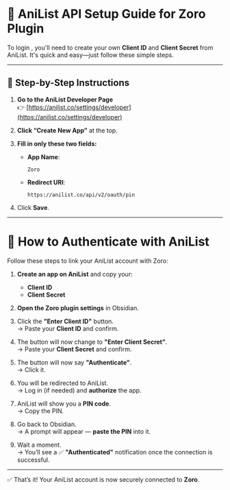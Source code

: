 # 🔐 AniList API Setup Guide for Zoro Plugin

To login , you'll need to create your own **Client ID** and **Client Secret** from AniList. It's quick and easy—just follow these simple steps.

---

## 📌 Step-by-Step Instructions

1. **Go to the AniList Developer Page**  
   👉 [https://anilist.co/settings/developer](https://anilist.co/settings/developer)

2. **Click “Create New App”** at the top.

3. **Fill in only these two fields:**

   - **App Name**:  
     ```
     Zoro
     ```

   - **Redirect URI**:  
     ```
     https://anilist.co/api/v2/oauth/pin
     ```

4. Click **Save**.

---

# 🔐 How to Authenticate with AniList

Follow these steps to link your AniList account with Zoro:

1. **Create an app on AniList** and copy your:
   - **Client ID**
   - **Client Secret**

2. **Open the Zoro plugin settings** in Obsidian.

3. Click the **"Enter Client ID"** button.  
   → Paste your **Client ID** and confirm.

4. The button will now change to **"Enter Client Secret"**.  
   → Paste your **Client Secret** and confirm.

5. The button will now say **"Authenticate"**.  
   → Click it.

6. You will be redirected to AniList.  
   → Log in (if needed) and **authorize** the app.

7. AniList will show you a **PIN code**.  
   → Copy the PIN.

8. Go back to Obsidian.  
   → A prompt will appear — **paste the PIN** into it.

9. Wait a moment.  
   → You’ll see a ✅ **"Authenticated"** notification once the connection is successful.

---

✅ That’s it! Your AniList account is now securely connected to **Zoro**.
